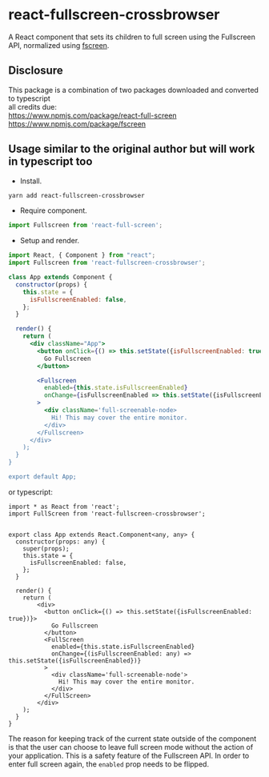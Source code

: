 # react-fullscreen-crossbrowser

A React component that sets its children to full screen using the Fullscreen API, normalized using [fscreen](https://github.com/rafrex/fscreen).

## Disclosure   
This package is a combination of two packages downloaded and converted to typescript   
all credits due:   
https://www.npmjs.com/package/react-full-screen   
https://www.npmjs.com/package/fscreen   


## Usage similar to the original author but will work in typescript too

* Install.
```bash
yarn add react-fullscreen-crossbrowser
```

* Require component.
```js
import Fullscreen from 'react-full-screen';
```

* Setup and render.
```jsx
import React, { Component } from "react";
import Fullscreen from 'react-fullscreen-crossbrowser';

class App extends Component {
  constructor(props) {
    this.state = {
      isFullscreenEnabled: false,
    };
  }

  render() {
    return (
      <div className="App">
        <button onClick={() => this.setState({isFullscreenEnabled: true})}>
          Go Fullscreen
        </button>

        <Fullscreen
          enabled={this.state.isFullscreenEnabled}
          onChange={isFullscreenEnabled => this.setState({isFullscreenEnabled})}
        >
          <div className='full-screenable-node>
            Hi! This may cover the entire monitor.
          </div>
        </Fullscreen>
      </div>
    );
  }
}

export default App;
```

or typescript:
```tsx
import * as React from 'react';
import FullScreen from 'react-fullscreen-crossbrowser';


export class App extends React.Component<any, any> {
  constructor(props: any) {
    super(props);
    this.state = {
      isFullscreenEnabled: false,
    };
  }

  render() {
    return (
        <div>
          <button onClick={() => this.setState({isFullscreenEnabled: true})}>
            Go Fullscreen
          </button>
          <FullScreen
            enabled={this.state.isFullscreenEnabled}
            onChange={(isFullscreenEnabled: any) => this.setState({isFullscreenEnabled})}
          >
            <div className='full-screenable-node'>
              Hi! This may cover the entire monitor.
            </div>
          </FullScreen>
        </div>
    );
  }
}

```




The reason for keeping track of the current state outside of the component is that the user can choose to leave full screen mode without the action of your application. This is a safety feature of the Fullscreen API. In order to enter full screen again, the `enabled` prop needs to be flipped.

